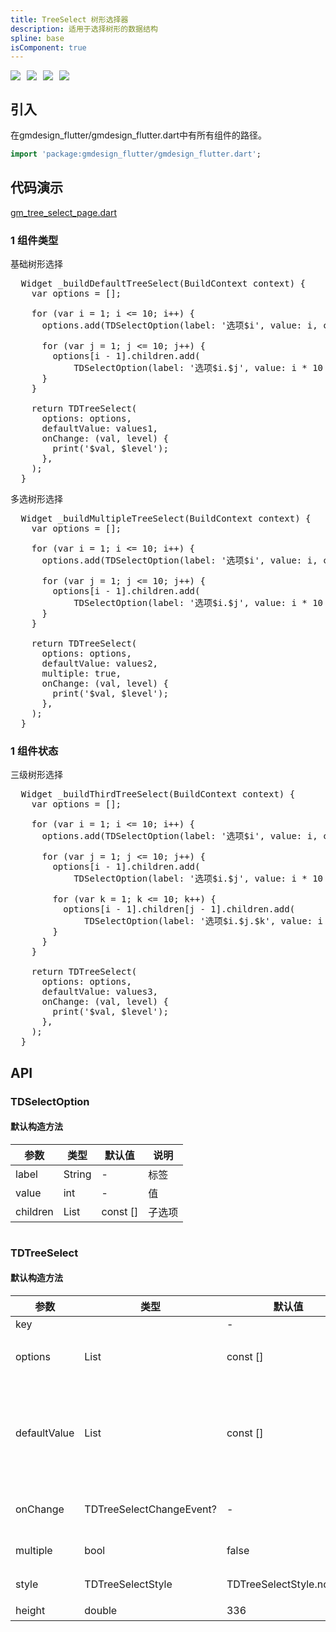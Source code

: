 ```yaml
---
title: TreeSelect 树形选择器
description: 适用于选择树形的数据结构
spline: base
isComponent: true
---
```


<span class="coverages-badge" style="margin-right: 10px"><img src="https://img.shields.io/badge/coverages%3A%20lines-100%25-blue" /></span><span class="coverages-badge" style="margin-right: 10px"><img src="https://img.shields.io/badge/coverages%3A%20functions-100%25-blue" /></span><span class="coverages-badge" style="margin-right: 10px"><img src="https://img.shields.io/badge/coverages%3A%20statements-100%25-blue" /></span><span class="coverages-badge" style="margin-right: 10px"><img src="https://img.shields.io/badge/coverages%3A%20branches-83%25-blue" /></span>
## 引入

在gmdesign_flutter/gmdesign_flutter.dart中有所有组件的路径。

```dart
import 'package:gmdesign_flutter/gmdesign_flutter.dart';
```

## 代码演示

[gm_tree_select_page.dart](https://github.com/Tencent/tdesign-flutter/blob/main/gmdesign-component/example/lib/page/gm_tree_select_page.dart)

### 1 组件类型

基础树形选择
            
<td-code-block panel="Dart">

  <pre slot="Dart" lang="javascript">
  Widget _buildDefaultTreeSelect(BuildContext context) {
    var options = <TDSelectOption>[];

    for (var i = 1; i <= 10; i++) {
      options.add(TDSelectOption(label: '选项$i', value: i, children: []));

      for (var j = 1; j <= 10; j++) {
        options[i - 1].children.add(
            TDSelectOption(label: '选项$i.$j', value: i * 10 + j, children: []));
      }
    }

    return TDTreeSelect(
      options: options,
      defaultValue: values1,
      onChange: (val, level) {
        print('$val, $level');
      },
    );
  }</pre>

</td-code-block>
                                  

多选树形选择
            
<td-code-block panel="Dart">

  <pre slot="Dart" lang="javascript">
  Widget _buildMultipleTreeSelect(BuildContext context) {
    var options = <TDSelectOption>[];

    for (var i = 1; i <= 10; i++) {
      options.add(TDSelectOption(label: '选项$i', value: i, children: []));

      for (var j = 1; j <= 10; j++) {
        options[i - 1].children.add(
            TDSelectOption(label: '选项$i.$j', value: i * 10 + j, children: []));
      }
    }

    return TDTreeSelect(
      options: options,
      defaultValue: values2,
      multiple: true,
      onChange: (val, level) {
        print('$val, $level');
      },
    );
  }</pre>

</td-code-block>
                                  
### 1 组件状态

三级树形选择
            
<td-code-block panel="Dart">

  <pre slot="Dart" lang="javascript">
  Widget _buildThirdTreeSelect(BuildContext context) {
    var options = <TDSelectOption>[];

    for (var i = 1; i <= 10; i++) {
      options.add(TDSelectOption(label: '选项$i', value: i, children: []));

      for (var j = 1; j <= 10; j++) {
        options[i - 1].children.add(
            TDSelectOption(label: '选项$i.$j', value: i * 10 + j, children: []));

        for (var k = 1; k <= 10; k++) {
          options[i - 1].children[j - 1].children.add(
              TDSelectOption(label: '选项$i.$j.$k', value: i * 100 + j * 10 + k));
        }
      }
    }

    return TDTreeSelect(
      options: options,
      defaultValue: values3,
      onChange: (val, level) {
        print('$val, $level');
      },
    );
  }</pre>

</td-code-block>
                                  


## API
### TDSelectOption
#### 默认构造方法

| 参数 | 类型 | 默认值 | 说明 |
| --- | --- | --- | --- |
| label | String | - | 标签 |
| value | int | - | 值 |
| children | List<TDSelectOption> | const [] | 子选项 |

```
```
 ### TDTreeSelect
#### 默认构造方法

| 参数 | 类型 | 默认值 | 说明 |
| --- | --- | --- | --- |
| key |  | - |  |
| options | List<TDSelectOption> | const [] | 展示的选项列表 |
| defaultValue | List<dynamic> | const [] | 初始值，对应options中的value值 |
| onChange | TDTreeSelectChangeEvent? | - | 选中值发生变化 |
| multiple | bool | false | 支持多选 |
| style | TDTreeSelectStyle | TDTreeSelectStyle.normal | 一级菜单样式 |
| height | double | 336 | 高度 |


  